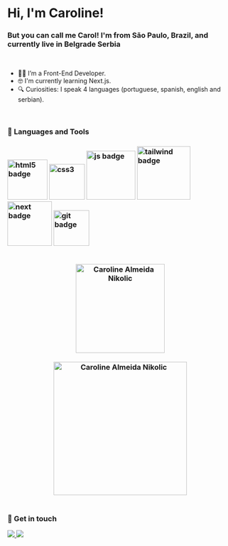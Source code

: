 <h1 align="left"> Hi, I'm Caroline!</h1>
<h3>But you can call me Carol! I'm from São Paulo, Brazil, and currently live in Belgrade Serbia</h3>

<br>

- :woman_technologist: I’m a Front-End Developer.
- :nerd_face: I'm currently learning Next.js.
- :mag: Curiosities: I speak 4 languages (portuguese, spanish, english and serbian).

<br>

<h3> 🧰 Languages and Tools <h3>
<div align="left">
 <img src="https://img.shields.io/badge/HTML5-E34F26?style=for-the-badge&logo=html5&logoColor=white" alt="html5 badge" width="90px">
 <img src="https://img.shields.io/badge/CSS3-1572B6?style=for-the-badge&logo=css3&logoColor=white" alt="css3" width="80px">
 <img src="https://img.shields.io/badge/JavaScript-323330?style=for-the-badge&logo=javascript&logoColor=F7DF1E" alt="js badge" width="110px">
 <img src="https://img.shields.io/badge/Tailwind_CSS-38B2AC?style=for-the-badge&logo=tailwind-css&logoColor=white" alt="tailwind badge" width="120px"> 
 <img src="https://img.shields.io/badge/next%20js-000000?style=for-the-badge&logo=nextdotjs&logoColor=white" alt="next badge" width="100px">
  <img src="https://img.shields.io/badge/GIT-E44C30?style=for-the-badge&logo=git&logoColor=white" alt="git badge" width="80px">
</div> 

<br/>

<p align="center">&nbsp;<img height="200px" src="https://github-readme-stats-git-masterrstaa-rickstaa.vercel.app/api/top-langs?username=carolanikolic&show_icons=true&locale=en&layout=compact&theme=white" alt="Caroline Almeida Nikolic"/></p>

<div align="center">&nbsp;<img align="center" height="300px" src="https://streak-stats.demolab.com/?user=carolanikolic" alt="Caroline Almeida Nikolic"/></div>

<br/>
 
 <h3>💬 Get in touch</h3>
 <div>
   <a href="mailto:carolnikolic@gmail.com">
     <img src="https://img.shields.io/badge/-Gmail-%23333?style=for-the-badge&logo=gmail&logoColor=red" target="_blank">
   </a>
   <a href="https://www.linkedin.com/in/caroline-nikolic/" target="blank">
     <img src="https://img.shields.io/badge/-LinkedIn-%230077B5?style=for-the-badge&logo=linkedin&logoColor=white" target="_blank">
   </a>
 </div>

